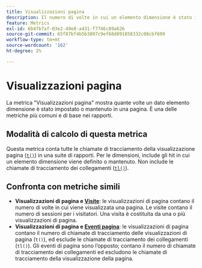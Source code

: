 ```yaml
---
title: Visualizzazioni pagina
description: Il numero di volte in cui un elemento dimensione è stato impostato o mantenuto in Adobe Analytics.
feature: Metrics
exl-id: 6b4fb7af-03e2-49e8-a431-f7746c89a626
source-git-commit: 65f87bf4b5b3897c9ef68d091858332c08cbf699
workflow-type: tm+mt
source-wordcount: '162'
ht-degree: 2%

---
```


# Visualizzazioni pagina

La metrica &quot;Visualizzazioni pagina&quot; mostra quante volte un dato elemento dimensione è stato impostato o mantenuto in una pagina. È una delle metriche più comuni e di base nei rapporti.

## Modalità di calcolo di questa metrica

Questa metrica conta tutte le chiamate di tracciamento della visualizzazione pagina ([`t()`](/help/implement/vars/functions/t-method.md)) in una suite di rapporti. Per le dimensioni, include gli hit in cui un elemento dimensione viene definito o mantenuto. Non include le chiamate di tracciamento dei collegamenti ([`tl()`](/help/implement/vars/functions/tl-method.md)).

## Confronta con metriche simili

* **Visualizzazioni di pagina e [Visite](visits.md)**: le visualizzazioni di pagina contano il numero di volte in cui viene visualizzata una pagina. Le visite contano il numero di sessioni per i visitatori. Una visita è costituita da una o più visualizzazioni di pagina.
* **Visualizzazioni di pagina e [Eventi pagina](page-events.md)**: le visualizzazioni di pagina contano il numero di chiamate di tracciamento delle visualizzazioni di pagina (`t()`), ed esclude le chiamate di tracciamento dei collegamenti (`tl()`). Gli eventi di pagina sono l’opposto; contano il numero di chiamate di tracciamento dei collegamenti ed escludono le chiamate di tracciamento della visualizzazione della pagina.
